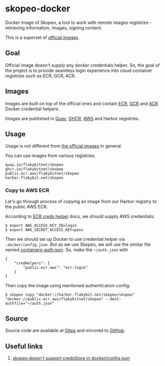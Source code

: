 # skopeo-docker

Docker image of Skopeo, a tool to work with remote images registries - retrieving information, images, signing content.

This is a superset of [official images](https://github.com/containers/image_build/tree/main/skopeo).

## Goal

Official image doesn't supply any docker credentials helper.
So, the goal of the project is to provide seamless login experience into cloud container registries such as ECR, GCR, ACR.

## Images

Images are built on top of the official ones and contain [ECR](https://github.com/awslabs/amazon-ecr-credential-helper), 
[GCR](https://github.com/GoogleCloudPlatform/docker-credential-gcr) and [ACR](https://github.com/chrismellard/docker-credential-acr-env) Docker credential helpers.

Images are published in [Quay](https://quay.io/repository/flakybitnet/skopeo), [GHCR](https://github.com/flakybitnet/skopeo-docker/pkgs/container/skopeo), 
[AWS](https://gallery.ecr.aws/flakybitnet/skopeo) and Harbor registries.

## Usage

Usage is not different from [the official images](https://github.com/containers/skopeo) in general.

You can use images from various registries:

```
quay.io/flakybitnet/skopeo
ghcr.io/flakybitnet/skopeo
public.ecr.aws/flakybitnet/skopeo
harbor.flakybit.net/skopeo
```

### Copy to AWS ECR

Let's go through process of copying an image from our Harbor registry to the public AWS ECR.

According to [ECR creds helper](https://github.com/awslabs/amazon-ecr-credential-helper) docs, 
we should supply AWS credentials:

```
$ export AWS_ACCESS_KEY_ID=login
$ export AWS_SECRET_ACCESS_KEY=pass
```

Then we should set up Docker to use credential helper via `.docker/config.json`.
But as we use Skopeo, we will use the similar file named [containers-auth.json](https://www.mankier.com/5/containers-auth.json).
So, make the `~/auth.json` with 

```
{
    "credHelpers": {
        "public.ecr.aws": "ecr-login"
    }
}
```

Then copy the image using mentioned authentication config:

```
$ skopeo copy "docker://harbor.flakybit.net/skopeo/skopeo" "docker://public.ecr.aws/flakybitnet/skopeo" --dest-authfile="~/auth.json"
```

## Source

Source code are available at [Gitea](https://gitea.flakybit.net/flakybit/skopeo-docker) and mirrored to [GitHub](https://github.com/flakybitnet/skopeo-docker).

## Useful links

1. [skopeo doesn't support credsStore in docker/config.json](https://github.com/containers/skopeo/issues/1083)